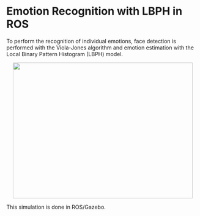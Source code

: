 # Emotion Recognition with LBPH in ROS

To perform the recognition of individual emotions, face detection is performed with the Viola-Jones algorithm and emotion estimation with the Local Binary Pattern Histogram (LBPH) model.

<div align="center">
  <img src="https://github.com/marco-quiroz/Deteccion-de-Rostros/blob/main/Recognition_Emotion.png" width="470" height="356">
</div>

This simulation is done in ROS/Gazebo.

